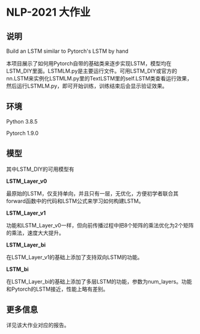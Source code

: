 # NLP-2021 大作业

## 说明

Build an LSTM similar to Pytorch's LSTM by hand 

本项目展示了如何用Pytorch自带的基础类来逐步实现LSTM，模型均在LSTM_DIY里面。LSTMLM.py是主要运行文件。可用LSTM_DIY或官方的nn.LSTM来实例化LSTMLM.py里的TextLSTM里的self.LSTM类查看运行效果，然后运行LSTMLM.py，即可开始训练，训练结束后会显示验证效果。

## 环境

Python 3.8.5

Pytorch 1.9.0

## 模型

其中LSTM_DIY的可用模型有

**LSTM_Layer_v0**

最原始的LSTM，仅支持单向，并且只有一层，无优化，方便初学者联合其forward函数中的代码和LSTM公式来学习如何构建LSTM。

**LSTM_Layer_v1**

功能和LSTM_Layer_v0一样，但向前传播过程中把8个矩阵的乘法优化为2个矩阵的乘法，速度大大提升。

**LSTM_Layer_bi**

在LSTM_Layer_v1的基础上添加了支持双向LSTM的功能。

**LSTM_bi**

在LSTM_Layer_bi的基础上添加了多层LSTM的功能，参数为num_layers。功能和Pytorch的LSTM接近，性能上略有差别。

## 更多信息

详见该大作业对应的报告。
